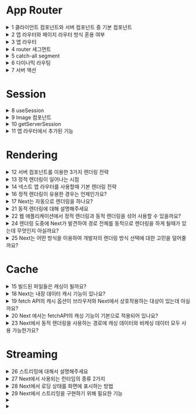# App Router

<details>
  <summary>1 클라이언트 컴포넌트와 서버 컴포넌트 중 기본 컴포넌트</summary>

  ### 코드
  ```js
  ```
  ### 정답
  ```js
  서버 컴포넌트
  이유: 기본이기 때문에 서버 컴포넌트에 빠르게 익숙해질 수 있다.
  성능 최적화
  ```
</details>

<details>
  <summary>2 앱 라우터와 페이지 라우터 방식 혼용 여부</summary>

  ### 코드
  ```js
  project/
    app/
    pages/
  ```
  ### 정답
  ```js
  혼용 가능
  이유: 페이지 라우터로 개발된 프로젝트에서 앱 라우터로 점진적으로 전환 가능
  notice: 앱 라우터와 페이지 라우터의 url이 같은 경우
  빌드 타임에서 에러 발생
  ```
</details>

<details>
  <summary>3 앱 라우터</summary>

  ### 코드
  ```js
  ```
  ### 정답
  ```js
  넥스트 13 버전부터 지원되는 라우팅 방식
  ```
</details>

<details>
  <summary>4 router 세그먼트</summary>

  ### 코드
  ```js
  ```
  ### 정답
  ```js
  도메인 뒤에 붙는 하위 경로
  프로젝트 디렉토리에서 app 폴더의 하위 폴더
  갯수에 제한이 없음
  ```
</details>

<details>
  <summary>5 catch-all segment</summary>

  ### 코드
  ```js
  ```
  ### 정답
  ```js
  domain/[...slug]
  domain/a/b/c/d/e/...
  ```
</details>

<details>
  <summary>6 다이나믹 라우팅</summary>

  ### 코드
  ```js
  ```
  ### 정답
  ```js
  app/
    main/
      [slug]/
        page.tsx
  ```
</details>

<details>
  <summary>7 서버 액션</summary>

  ### 코드
  ```js
  ```
  ### 정답
  ```js
  form 액션에 등록되는 함수
  'use server' 명령문 사용
  클라이언트 컴포넌트에서는 사용 불가능 (import 해야함)
  async function
  ```
</details>

# Session

<details>
  <summary>8 useSession</summary>

  ### 코드
  ```js
  ```
  ### 정답
  ```js
  ```
</details>

<details>
  <summary>9 Image 컴포넌트</summary>

  ### 코드
  ```js
  ```
  ### 정답
  ```js
  ```
</details>

<details>
  <summary>10 getServerSession</summary>

  ### 코드
  ```js
  ```
  ### 정답
  ```js
  ```
</details>

<details>
  <summary>11 앱 라우터에서 추가된 기능</summary>

  ### 코드
  ```js
  ```
  ### 정답
  ```js
  server components
  streaming with suspense
  server actions
  ```
</details>

# Rendering

<details>
  <summary>12 서버 컴포넌트를 이용한 3가지 렌더링 전략</summary>

  ### 코드
  ```js
  ```
  ### 정답
  ```js
  정적 렌더링
  동적 렌더링
  스트리밍
  ```
</details>

<details>
  <summary>13 정적 렌더링이 일어나는 시점</summary>

  ### 코드
  ```js
  ```
  ### 정답
  ```js
  빌드타임
  ```
</details>

<details>
  <summary>14 넥스트 앱 라우터를 사용할때 기본 렌더링 전략</summary>

  ### 코드
  ```js
  ```
  ### 정답
  ```js
  정적 렌더링
  ```
</details>

<details>
  <summary>16 정적 렌더링이 유용한 경우는 언제인가요?</summary>

  ### 코드
  ```js
  ```
  ### 정답
  ```js
  유저들이 모두 똑같은 데이터를 사용할때입니다.
  빌드 타임에 데이터를 사용할때입니다.
  정적 블로그 게시물이나 상품 페이지를 만들때 적용할 수 있습니다.
  ```
</details>

<details>
  <summary>17 Next는 자동으로 렌더링을 하나요?</summary>

  ### 코드
  ```js
  ```
  ### 정답
  ```js
  네 자동으로 정적 렌더링을 합니다.
  꼬리 질문 1) 정적 렌더링이라고 말씀하셨는데 빌드타임때 어떤 일이 일어나나요?
  렌더링이 일어나고 데이터를 캐싱합니다.
  꼬리 질문 2) 정적 렌더링을 사용했을때 이점이 무엇일까요?
  매 요청마다 렌더링을 하지 않고 유저에게 캐싱된 경로를 전송하기 때문에 빠른 페이지 로딩이 가능합니다.
  ```
</details>

<details>
  <summary>21 동적 렌더링에 대해 설명해주세요</summary>

  ### 코드
  ```js
  ```
  ### 정답
  ```js
  유저가 요청할때마다 렌더링 하는 것을 말합니다.
  꼬리 1) 동적 렌더링은 어떤 경우에 사용할까요?
  유저마다 다른 데이터를 보여줘야할 때 사용합니다.
  유저가 요청하는 시점에 필요한 데이터를 이용할때 사용합니다.
  꼬리 2) 그 필요한 데이터가 어떤게 있을까요?
  쿠키, URL Search Params 가 있습니다.
  ```
</details>

<details>
  <summary>22 웹 애플리케이션에서 정적 렌더링과 동적 렌더링을 섞어 사용할 수 있을까요?</summary>

  ### 코드
  ```js
  ```
  ### 정답
  ```js
  네 같이 사용이 가능합니다.
  꼬리 1) 같이 사용하는 예시가 무엇이 있을까요?
  쇼핑몰에서 캐싱된 제품 데이터를 주기적으로 재검증하고 캐싱되지 않은 고객들만의 고유 데이터를 사용할때 같이 사용합니다.
  ```
</details>

<details>
  <summary>24 렌더링 도중에 Next가 발견하여 경로 전체를 동적으로 렌더링을 하게 될때가 있는데 무엇인지 아실까요?</summary>

  ### 코드
  ```js
  ```
  ### 정답
  ```js
  dynamic function
  캐시되지 않은 데이터 입니다.
  꼬리 1) dynamic function 이 무엇인가요?
  request time에 생기는 정보를 사용하는 함수입니다.
  cookies(), headers(), searchParams 입니다.
  ```
</details>

<details>
  <summary>25 Next는 어떤 방식을 이용하여 개발자의 렌더링 방식 선택에 대한 고민을 덜어줄까요?</summary>

  ### 코드
  ```js
  ```
  ### 정답
  ```js
  사용되는 API와 기능들을 근거로 가장 효율적인 렌더링 방식을 자동으로 선택해줍니다.
  대신 개발자는 특정 데이터를 언제 캐싱할지 재검증할지 정하면 됩니다.
  ```
</details>

# Cache

<details>
  <summary>15 빌드된 파일들은 캐싱이 될까요?</summary>

  ### 코드
  ```js
  ```
  ### 정답
  ```js
  캐싱 됩니다.

  꼬리질문 1) 빌드 파일은 어디에 캐싱되나요?
  CDN 입니다.
  꼬리질문 2) CDN의 특징에 대해 알려주세요
  세계 여러 지역에 분산되어있는 서버입니다.
  서버와 클라이언트의 중간에 위치하기 때문에 서버의 과부하를 방지합니다.
  주로 정적 데이터를 전송하는데 사용됩니다.
  기본적으로 캐싱이 적용되어 있기 때문에 서버 설계시 정적 데이터 캐시 설정 부담을 덜어줍니다.
  ```
</details>

<details>
  <summary>18 Next는 내장 데이터 캐시 기능이 있나요?</summary>

  ### 코드
  ```js
  ```
  ### 정답
  ```js
  네 있습니다.
  꼬리 질문 1) 내장 데이터 캐시 기능을 사용할 수 있는 이유에 대해서 아시나요?
  Next가 네이티브 fetch API를 사용하기 때문입니다.
  꼬리 질문 2) 개발자가 네이티브 fetch API의 캐싱 기능을 어떤 방식으로 사용할 수 있을까요?
  요청마다 캐싱 방식을 다르게 적용해볼 수 있습니다.
  ```
</details>

<details>
  <summary>19 fetch API의 캐시 옵션이 브라우저와 Next에서 상호작용하는 대상이 있는데 아실까요?</summary>

  ### 코드
  ```js
  ```
  ### 정답
  ```js
  브라우저에서는 HTTP캐시와 상호작용합니다.
  Next에서는 서버의 캐싱 데이터와 상호작용합니다.
  꼬리 질문 1) 이 상호작용은 언제 일어나나요?
  요청이 발생할때 일어납니다.
  ```
</details>

<details>
  <summary>20 Next 에서는 fetchAPI의 캐싱 기능이 기본으로 적용되어 있나요?</summary>

  ### 코드
  ```js
  ```
  ### 정답
  ```js
  적용되어 있습니다.
  꼬리 질문 1) 캐싱 기능을 변경할 수 있을까요?
  cache나 next.revalidate 옵션을 사용하여 변경할 수 있습니다.
  ```
</details>

<details>
  <summary>23 Next에서 동적 렌더링을 사용하는 경로에 캐싱 데이터와 비캐싱 데이터 모두 사용 가능한가요?</summary>

  ### 코드
  ```js
  ```
  ### 정답
  ```js
  모두 사용이 가능합니다.
  꼬리 1) 가능한 이유가 무엇인가요?
  RSC Payload와 데이터가 따로 캐싱되기 때문입니다.
  꼬리 2) 따로 캐싱할때 이점이 있을까요?
  클라이언트 요청에 의해 서버가 다른 곳에서 데이터를 받아와야할때 발생하는 성능 저하를 걱정하지 않고 동적 렌더링 방식으로 전환할 수 있게 해줍니다.
  ```
</details>

# Streaming

<details>
  <summary>26 스트리밍에 대해서 설명해주세요</summary>

  ### 코드
  ```js
  ```
  ### 정답
  ```js
  UI를 점진적으로 렌더링 해나가는 방식으로 작업을 청크 단위로 나누고 전송 준비가 끝날때마다 클라이언트로 데이터를 보내 렌더링합니다.
  꼬리 1) Next에서 스트리밍이 기본 적용이 돼있을까요?
  앱라우터 방식에 기본 적용되어있습니다.
  꼬리 2) 스트리밍을 사용할때 화면의 일부만 스트리밍할 수 있을까요?
  네 가능합니다.
  꼬리 3) 스트리밍의 장점이 무엇인가요?
  모든 페이지가 렌더링 되기 전에 유저에게 렌더링 되는 부분부터 보여줄 수 있습니다.
  초기 페이지 로딩을 빠르게 할 수 있습니다.
  무거운 데이터를 요청하는 UI가 전체 렌더링을 가로 막는 것을 방지할 수 있습니다.
  예시로는 상품 페이지의 리뷰 목록이 아직 렌더링되지 않았을때 스트리밍 방식을 사용하면 전체 페이지 렌더링이 중단되지 않습니다.
  ```
</details>

<details>
  <summary>27 Next에서 사용되는 런타임의 종류 2가지</summary>

  ### 코드
  ```js
  ```
  ### 정답
  ```js
  Node Runtime: Node API를 사용하는 런타임 (넥스트 기본 런타임)
  Edge Runtime: Web API를 사용하며 Node runtime의 하위집합

  // page.tsx, layout.tsx 사용가능 
  export const runtime = 'edge';

  꼬리질문 1) 스트리밍은 이 2가지 런타임에서 모두 사용 가능한가요?
  네
  ```
</details>

<details>
  <summary>28 Next에서 로딩 상태를 화면에 표시하는 방법</summary>

  ### 코드
  ```js
  ```
  ### 정답
  ```js
  loading.js 파일 생성

  export default Loading() {
    return (<div>loading...</div>)
  }
  ```
  ```js
  app/
    layout.tsx
    page.tsx
    products/
      layout.tsx
      page.tsx
      loading.tsx <---
  ```
</details>

<details>
  <summary>29 Next에서 스트리밍을 구현하기 위해 필요한 기능</summary>

  ### 코드
  ```js
  ```
  ### 정답
  ```js
  Suspense
  Suspense는 자식 컴포넌트가 로딩중일때 fallback UI를 화면에 출력하고 자식 컴포넌트가 로딩이 끝나면
  fallback UI를 자식 컴포넌트로 교체
  ```
</details>

<details>
  <summary></summary>

  ### 코드
  ```js
  ```
  ### 정답
  ```js
  ```
</details>

<details>
  <summary></summary>

  ### 코드
  ```js
  ```
  ### 정답
  ```js
  ```
</details>
